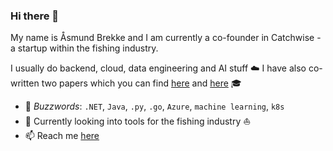 ### Hi there 👋
My name is Åsmund Brekke and I am currently a co-founder in Catchwise - a startup within the fishing industry. 

I usually do backend, cloud, data engineering and AI stuff :cloud:
I have also co-written two papers which you can find [here](https://scholar.google.com/citations?hl=en&user=NmTr1BcAAAAJ) and [here](https://journals.uio.no/NMI/article/view/9931) :mortar_board: 

- 💬 *Buzzwords*: `.NET`, `Java`, `.py`, `.go`, `Azure`, `machine learning`, `k8s`
- 🌱 Currently looking into tools for the fishing industry ⛵
- :mailbox: Reach me [here](https://www.linkedin.com/in/aasmundbrekke/)
